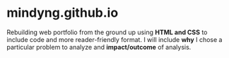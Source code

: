# mindyng.github.io

Rebuilding web portfolio from the ground up using **HTML and CSS** to include code and more reader-friendly format. I will include **why** I chose a particular problem to analyze and **impact/outcome** of analysis. 
